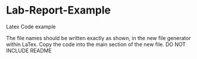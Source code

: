 # Lab-Report-Example
Latex Code example

The file names should be written exactly as shown, in the new file generator within LaTex. Copy the code into the main section of the new file. DO NOT INCLUDE README
